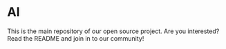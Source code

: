 # AI
This is the main repository of our open source project. Are you interested? Read the README and join in to our community!

